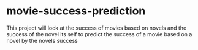# movie-success-prediction
This project will look at the success of movies based on novels and the success of the novel its self to predict the success of a movie based on a novel by the novels success 
